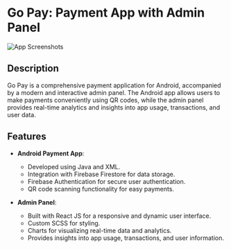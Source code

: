 # Go Pay: Payment App with Admin Panel

![App Screenshots](screenshots.png)

## Description

Go Pay is a comprehensive payment application for Android, accompanied by a modern and interactive admin panel. The Android app allows users to make payments conveniently using QR codes, while the admin panel provides real-time analytics and insights into app usage, transactions, and user data.

## Features

- **Android Payment App**:
  - Developed using Java and XML.
  - Integration with Firebase Firestore for data storage.
  - Firebase Authentication for secure user authentication.
  - QR code scanning functionality for easy payments.

- **Admin Panel**:
  - Built with React JS for a responsive and dynamic user interface.
  - Custom SCSS for styling.
  - Charts for visualizing real-time data and analytics.
  - Provides insights into app usage, transactions, and user information.

